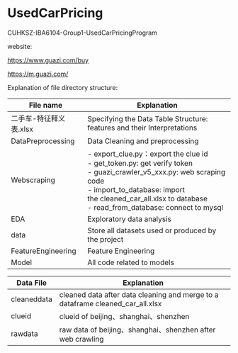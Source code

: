 # UsedCarPricing

CUHKSZ-IBA6104-Group1-UsedCarPricingProgram

website: 

https://www.guazi.com/buy

https://m.guazi.com/

Explanation of file directory structure:

| File name              | Explanation                                                                                                                                                                                                                                      |
| ---------------------- | ------------------------------------------------------------------------------------------------------------------------------------------------------------------------------------------------------------------------------------------------ |
| 二手车-特征释义表.xlsx | Specifying the Data Table Structure: features and their Interpretations                                                                                                                                                                         |
| DataPreprocessing      | Data Cleaning and preprocessing                                                                                                                                                                                                                  |
| Webscraping            | - export_clue.py：export the clue id<br />- get_token.py: get verify token<br />- guazi_crawler_v5_xxx.py: web scraping code<br />- import_to_database: import the cleaned_car_all.xlsx to database<br />- read_from_database: connect to mysql |
| EDA                    | Exploratory data analysis                                                                                                                                                                                                                        |
| data                   | Store all datasets used or produced by the project                                                                                                                                                                                               |
| FeatureEngineering     | Feature Engineering                                                                                                                                                                                                                              |
| Model                  | All code related to models                                                                                                                                                                                                                       |

| Data File  | Explanation                                                                    |
| ----------- | ------------------------------------------------------------------------------ |
| cleaneddata | cleaned data after data cleaning and merge to a dataframe cleaned_car_all.xlsx |
| clueid      | clueid of beijing、shanghai、shenzhen                                          |
| rawdata     | raw data of beijing、shanghai、shenzhen after web crawling                     |
